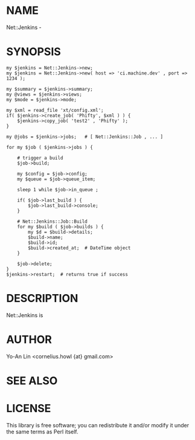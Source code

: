 # NAME

Net::Jenkins -

# SYNOPSIS

    my $jenkins = Net::Jenkins->new;
    my $jenkins = Net::Jenkins->new( host => 'ci.machine.dev' , port => 1234 );

    my $summary = $jenkins->summary;
    my @views = $jenkins->views;
    my $mode = $jenkins->mode;

    my $xml = read_file 'xt/config.xml'; 
    if( $jenkins->create_job( 'Phifty', $xml ) ) {
        $jenkins->copy_job( 'test2' , 'Phifty' );
    }

    my @jobs = $jenkins->jobs;   # [ Net::Jenkins::Job , ... ]

    for my $job ( $jenkins->jobs ) {

        # trigger a build
        $job->build;

        my $config = $job->config;
        my $queue = $job->queue_item;

        sleep 1 while $job->in_queue ;

        if( $job->last_build ) {
            $job->last_build->console;
        }

        # Net::Jenkins::Job::Build
        for my $build ( $job->builds ) {
            my $d = $build->details;
            $build->name;
            $build->id;
            $build->created_at;  # DateTime object
        }

        $job->delete;
    }
    $jenkins->restart;  # returns true if success





# DESCRIPTION

Net::Jenkins is

# AUTHOR

Yo-An Lin <cornelius.howl {at} gmail.com>

# SEE ALSO

# LICENSE

This library is free software; you can redistribute it and/or modify
it under the same terms as Perl itself.
